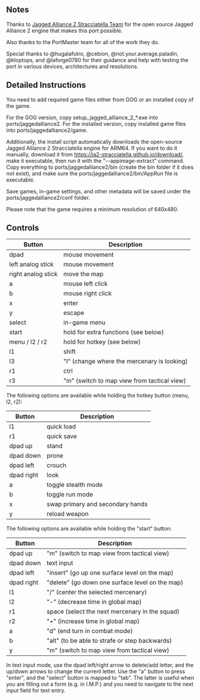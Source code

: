 ## Notes

Thanks to [Jagged Alliance 2 Stracciatella Team](https://ja2-stracciatella.github.io/) for the open source Jagged Alliance 2 engine that makes this port possible.

Also thanks to the PortMaster team for all of the work they do.

Special thanks to @hugalafutro, @cebion, @not.your.average.paladin, @kloptops, and @laforge0780 for their guidance and help with testing the port in various devices, architectures and resolutions.

## Detailed Instructions

You need to add required game files either from GOG or an installed copy of the game.

For the GOG version, copy setup_jagged_alliance_2_\*.exe into ports/jaggedalliance2. For the installed version, copy installed game files into ports/jaggedalliance2/game.

Additionally, the install script automatically downloads the open-source Jagged Alliance 2 Stracciatella engine for ARM64. If you want to do it manually, download it from https://ja2-stracciatella.github.io/download/, make it executable, then run it with the "--appimage-extract" command. Copy everything to ports/jaggedalliance2/bin (create the bin folder if it does not exist), and make sure the ports/jaggedalliance2/bin/AppRun file is executable.

Save games, in-game settings, and other metadata will be saved under the ports/jaggedalliance2/conf folder.

Please note that the game requires a minimum resolution of 640x480.

## Controls

| Button | Description |
| - | - |
| dpad | mouse movement |
| left analog stick | mouse movement |
| right analog stick | move the map |
| a | mouse left click |
| b | mouse right click |
| x | enter |
| y | escape |
| select | in-game menu |
| start | hold for extra functions (see below) |
| menu / l2 / r2 | hold for hotkey (see below) |
| l1 | shift |
| l3 | "l" (change where the mercenary is looking) |
| r1 | ctrl |
| r3 | "m" (switch to map view from tactical view) |

The following options are available while holding the hotkey button (menu, l2, r2):

| Button | Description |
| - | - |
| l1 | quick load |
| r1 | quick save |
| dpad up | stand |
| dpad down | prone |
| dpad left | crouch |
| dpad right | look |
| a | toggle stealth mode |
| b | toggle run mode |
| x | swap primary and secondary hands |
| y | reload weapon |

The following options are available while holding the "start" button:

| Button | Description |
| - | - |
| dpad up | "m" (switch to map view from tactical view) |
| dpad down | text input |
| dpad left | "insert" (go up one surface level on the map) |
| dpad right | "delete" (go down one surface level on the map) |
| l1 | "/" (center the selected mercenary) |
| l2 | "-" (decrease time in global map) |
| r1 | space (select the next mercenary in the squad) |
| r2 | "+" (increase time in global map) |
| a | "d" (end turn in combat mode) |
| b | "alt" (to be able to strafe or step backwards) |
| y | "m" (switch to map view from tactical view) |

In text input mode, use the dpad left/right arrow to delete/add letter, and the up/down arrows to change the current letter. Use the "a" button to press "enter", and the "select" button is mapped to "tab". The latter is useful when you are filling out a form (e.g. in I.M.P.) and you need to navigate to the next input field for text entry.
